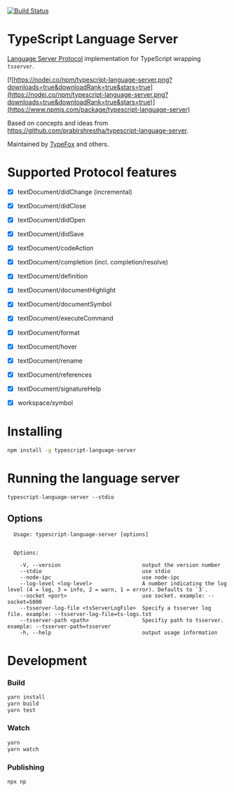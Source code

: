 [![Build Status](https://travis-ci.org/theia-ide/typescript-language-server.svg?branch=master)](https://travis-ci.org/theia-ide/typescript-language-server)

# TypeScript Language Server
[Language Server Protocol](https://github.com/Microsoft/language-server-protocol) implementation for TypeScript wrapping `tsserver`.

[![https://nodei.co/npm/typescript-language-server.png?downloads=true&downloadRank=true&stars=true](https://nodei.co/npm/typescript-language-server.png?downloads=true&downloadRank=true&stars=true)](https://www.npmjs.com/package/typescript-language-server)

Based on concepts and ideas from https://github.com/prabirshrestha/typescript-language-server.

Maintained by [TypeFox](http://typefox.io) and others.

# Supported Protocol features

- [x] textDocument/didChange (incremental)
- [x] textDocument/didClose
- [x] textDocument/didOpen
- [x] textDocument/didSave

- [x] textDocument/codeAction
- [x] textDocument/completion (incl. completion/resolve)
- [x] textDocument/definition
- [x] textDocument/documentHighlight
- [x] textDocument/documentSymbol
- [x] textDocument/executeCommand
- [x] textDocument/format
- [x] textDocument/hover
- [x] textDocument/rename
- [x] textDocument/references
- [x] textDocument/signatureHelp
- [x] workspace/symbol

# Installing

```sh
npm install -g typescript-language-server
```

# Running the language server

```
typescript-language-server --stdio
```

## Options

```
  Usage: typescript-language-server [options]


  Options:

    -V, --version                          output the version number
    --stdio                                use stdio
    --node-ipc                             use node-ipc
    --log-level <log-level>                A number indicating the log level (4 = log, 3 = info, 2 = warn, 1 = error). Defaults to `3`.
    --socket <port>                        use socket. example: --socket=5000
    --tsserver-log-file <tsServerLogFile>  Specify a tsserver log file. example: --tsserver-log-file=ts-logs.txt
    --tsserver-path <path>                 Specifiy path to tsserver. example: --tsserver-path=tsserver
    -h, --help                             output usage information
```

# Development

### Build

```sh
yarn install
yarn build
yarn test
```

### Watch

```sh
yarn
yarn watch
```

### Publishing

```sh
npx np
```
